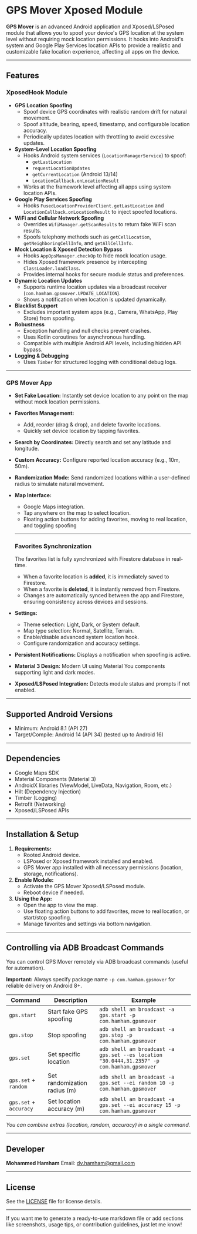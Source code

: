 # GPS Mover Xposed Module

**GPS Mover** is an advanced Android application and Xposed/LSPosed module that allows you to spoof your device's GPS location at the system level without requiring mock location permissions. It hooks into Android's system and Google Play Services location APIs to provide a realistic and customizable fake location experience, affecting all apps on the device.

------

## Features

### XposedHook Module

- **GPS Location Spoofing**
  - Spoof device GPS coordinates with realistic random drift for natural movement.
  - Spoof altitude, bearing, speed, timestamp, and configurable location accuracy.
  - Periodically updates location with throttling to avoid excessive updates.
- **System-Level Location Spoofing**
  - Hooks Android system services (`LocationManagerService`) to spoof:
    - `getLastLocation`
    - `requestLocationUpdates`
    - `getCurrentLocation` (Android 13/14)
    - `LocationCallback.onLocationResult`
  - Works at the framework level affecting all apps using system location APIs.
- **Google Play Services Spoofing**
  - Hooks `FusedLocationProviderClient.getLastLocation` and `LocationCallback.onLocationResult` to inject spoofed locations.
- **WiFi and Cellular Network Spoofing**
  - Overrides `WifiManager.getScanResults` to return fake WiFi scan results.
  - Spoofs telephony methods such as `getCellLocation`, `getNeighboringCellInfo`, and `getAllCellInfo`.
- **Mock Location & Xposed Detection Bypass**
  - Hooks `AppOpsManager.checkOp` to hide mock location usage.
  - Hides Xposed framework presence by intercepting `ClassLoader.loadClass`.
  - Provides internal hooks for secure module status and preferences.
- **Dynamic Location Updates**
  - Supports runtime location updates via a broadcast receiver (`com.hamham.gpsmover.UPDATE_LOCATION`).
  - Shows a notification when location is updated dynamically.
- **Blacklist Support**
  - Excludes important system apps (e.g., Camera, WhatsApp, Play Store) from spoofing.
- **Robustness**
  - Exception handling and null checks prevent crashes.
  - Uses Kotlin coroutines for asynchronous handling.
  - Compatible with multiple Android API levels, including hidden API bypass.
- **Logging & Debugging**
  - Uses `Timber` for structured logging with conditional debug logs.

------

### GPS Mover App

- **Set Fake Location:**
   Instantly set device location to any point on the map without mock location permissions.

- **Favorites Management:**

  - Add,  reorder (drag & drop), and delete favorite locations.
  - Quickly set device location by tapping favorites.

- **Search by Coordinates:**
   Directly search and set any latitude and longitude.

- **Custom Accuracy:**
   Configure reported location accuracy (e.g., 10m, 50m).

- **Randomization Mode:**
   Send randomized locations within a user-defined radius to simulate natural movement.

- **Map Interface:**

  - Google Maps integration.
  - Tap anywhere on the map to select location.
  - Floating action buttons for adding favorites, moving to real location, and toggling spoofing

  ------

  

  ### Favorites Synchronization

  The favorites list is fully synchronized with Firestore database in real-time.

  - When a favorite location is **added**, it is immediately saved to Firestore.
  - When a favorite is **deleted**, it is instantly removed from Firestore.
  - Changes are automatically synced between the app and Firestore, ensuring consistency across devices and sessions.

  

- **Settings:**

  - Theme selection: Light, Dark, or System default.
  - Map type selection: Normal, Satellite, Terrain.
  - Enable/disable advanced system location hook.
  - Configure randomization and accuracy settings.

- **Persistent Notifications:**
   Displays a notification when spoofing is active.

- **Material 3 Design:**
   Modern UI using Material You components supporting light and dark modes.

- **Xposed/LSPosed Integration:**
   Detects module status and prompts if not enabled.

------

## Supported Android Versions

- Minimum: Android 8.1 (API 27) 
- Target/Compile: Android 14 (API 34) (tested up to Android 16)

------

## Dependencies

- Google Maps SDK
- Material Components (Material 3)
- AndroidX libraries (ViewModel, LiveData, Navigation, Room, etc.)
- Hilt (Dependency Injection)
- Timber (Logging)
- Retrofit (Networking)
- Xposed/LSPosed APIs

------

## Installation & Setup

1. **Requirements:**
   - Rooted Android device.
   - LSPosed or Xposed framework installed and enabled.
   - GPS Mover app installed with all necessary permissions (location, storage, notifications).
2. **Enable Module:**
   - Activate the GPS Mover Xposed/LSPosed module.
   - Reboot device if needed.
3. **Using the App:**
   - Open the app to view the map.
   - Use floating action buttons to add favorites, move to real location, or start/stop spoofing.
   - Manage favorites and settings via bottom navigation.

------

## Controlling via ADB Broadcast Commands

You can control GPS Mover remotely via ADB broadcast commands (useful for automation).

**Important:** Always specify package name `-p com.hamham.gpsmover` for reliable delivery on Android 8+.

| Command                | Description                  | Example                                                      |
| ---------------------- | ---------------------------- | ------------------------------------------------------------ |
| `gps.start`            | Start fake GPS spoofing      | `adb shell am broadcast -a gps.start -p com.hamham.gpsmover` |
| `gps.stop`             | Stop spoofing                | `adb shell am broadcast -a gps.stop -p com.hamham.gpsmover`  |
| `gps.set`              | Set specific location        | `adb shell am broadcast -a gps.set --es location "30.0444,31.2357" -p com.hamham.gpsmover` |
| `gps.set` + `random`   | Set randomization radius (m) | `adb shell am broadcast -a gps.set --ei random 10 -p com.hamham.gpsmover` |
| `gps.set` + `accuracy` | Set location accuracy (m)    | `adb shell am broadcast -a gps.set --ei accuracy 15 -p com.hamham.gpsmover` |

*You can combine extras (location, random, accuracy) in a single command.*

------

## Developer

**Mohammed Hamham**
 Email: [dv.hamham@gmail.com](mailto:dv.hamham@gmail.com)

------

## License

See the [LICENSE](https://chatgpt.com/c/LICENSE) file for license details.

------

If you want me to generate a ready-to-use markdown file or add sections like screenshots, usage tips, or contribution guidelines, just let me know!
